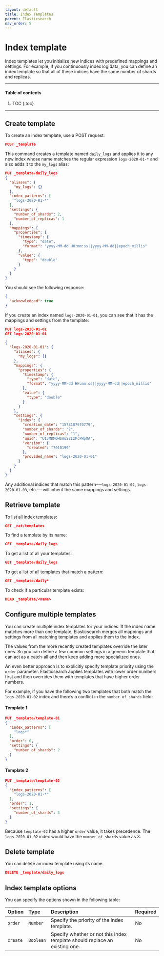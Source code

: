 ```yaml
---
layout: default
title: Index Templates
parent: Elasticsearch
nav_order: 5
---
```


# Index template

Index templates let you initialize new indices with predefined mappings and settings. For example, if you continuously index log data, you can define an index template so that all of these indices have the same number of shards and replicas.

---

#### Table of contents
1. TOC
{:toc}


---

## Create template

To create an index template, use a POST request:

```json
POST _template
```

This command creates a template named `daily_logs` and applies it to any new index whose name matches the regular expression `logs-2020-01-*` and also adds it to the `my_logs` alias:

```json
PUT _template/daily_logs
{
  "aliases": {
    "my_logs": {}
  },
  "index_patterns": [
    "logs-2020-01-*"
  ],
  "settings": {
    "number_of_shards": 2,
    "number_of_replicas": 1
  },
  "mappings": {
    "properties": {
      "timestamp": {
        "type": "date",
        "format": "yyyy-MM-dd HH:mm:ss||yyyy-MM-dd||epoch_millis"
      },
      "value": {
        "type": "double"
      }
    }
  }
}
```

You should see the following response:

```json
{
  "acknowledged": true
}
```

If you create an index named `logs-2020-01-01`, you can see that it has the mappings and settings from the template:

```json
PUT logs-2020-01-01
GET logs-2020-01-01
```

```json
{
  "logs-2020-01-01": {
    "aliases": {
      "my_logs": {}
    },
    "mappings": {
      "properties": {
        "timestamp": {
          "type": "date",
          "format": "yyyy-MM-dd HH:mm:ss||yyyy-MM-dd||epoch_millis"
        },
        "value": {
          "type": "double"
        }
      }
    },
    "settings": {
      "index": {
        "creation_date": "1578107970779",
        "number_of_shards": "2",
        "number_of_replicas": "1",
        "uuid": "U1vMDMOHSAuS2IzPcPHpOA",
        "version": {
          "created": "7010199"
        },
        "provided_name": "logs-2020-01-01"
      }
    }
  }
}
```

Any additional indices that match this pattern---`logs-2020-01-02`, `logs-2020-01-03`, etc.---will inherit the same mappings and settings.

## Retrieve template

To list all index templates:

```json
GET _cat/templates
```

To find a template by its name:

```json
GET _template/daily_logs
```

To get a list of all your templates:

```json
GET _template/daily_logs
```

To get a list of all templates that match a pattern:

```json
GET _template/daily*
```

To check if a particular template exists:

```json
HEAD _template/<name>
```

## Configure multiple templates

You can create multiple index templates for your indices. If the index name matches more than one template, Elasticsearch merges all mappings and settings from all matching templates and applies them to the index.

The values from the more recently created templates override the later ones. So you can define a few common settings in a generic template that can act as a catch-all and then keep adding more specialized ones.

An even better approach is to explicitly specify template priority using the `order` parameter. Elasticsearch applies templates with lower order numbers first and then overrides them with templates that have higher order numbers.

For example, if you have the following two templates that both match the `logs-2020-01-02` index and there’s a conflict in the `number_of_shards` field:

#### Template 1

```json
PUT _template/template-01
{
  "index_patterns": [
    "logs*"
  ],
  "order": 0,
  "settings": {
    "number_of_shards": 2
  }
}
```

#### Template 2

```json
PUT _template/template-02
{
  "index_patterns": [
    "logs-2020-01-*"
  ],
  "order": 1,
  "settings": {
    "number_of_shards": 3
  }
}
```

Because `template-02` has a higher `order` value, it takes precedence. The `logs-2020-01-02` index would have the `number_of_shards` value as 3.

## Delete template

You can delete an index template using its name.

```json
DELETE _template/daily_logs
```

## Index template options

You can specify the options shown in the following table:

Option | Type | Description | Required
:--- | :--- | :--- | :---
`order` | `Number` | Specify the priority of the index template.  | No
`create` | `Boolean` | Specify whether or not this index template should replace an existing one. | No
